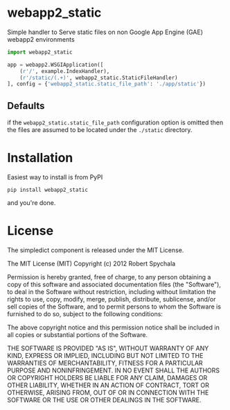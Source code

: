# webapp2_static

Simple handler to Serve static files on non Google App Engine (GAE) webapp2 environments

```python
import webapp2_static

app = webapp2.WSGIApplication([
    (r'/', example.IndexHandler),
    (r'/static/(.+)', webapp2_static.StaticFileHandler)
], config = {'webapp2_static.static_file_path': './app/static'})
```

## Defaults

if the ```webapp2_static.static_file_path``` configuration option is omitted then the files are assumed to be located under the ```./static``` directory.

# Installation

Easiest way to install is from PyPI

```pip install webapp2_static```

and you're done.

# License

The simpledict component is released under the MIT License.

The MIT License (MIT) Copyright (c) 2012 Robert Spychala

Permission is hereby granted, free of charge, to any person obtaining a copy of this software and associated documentation files (the "Software"), to deal in the Software without restriction, including without limitation the rights to use, copy, modify, merge, publish, distribute, sublicense, and/or sell copies of the Software, and to permit persons to whom the Software is furnished to do so, subject to the following conditions:

The above copyright notice and this permission notice shall be included in all copies or substantial portions of the Software.

THE SOFTWARE IS PROVIDED "AS IS", WITHOUT WARRANTY OF ANY KIND, EXPRESS OR IMPLIED, INCLUDING BUT NOT LIMITED TO THE WARRANTIES OF MERCHANTABILITY, FITNESS FOR A PARTICULAR PURPOSE AND NONINFRINGEMENT. IN NO EVENT SHALL THE AUTHORS OR COPYRIGHT HOLDERS BE LIABLE FOR ANY CLAIM, DAMAGES OR OTHER LIABILITY, WHETHER IN AN ACTION OF CONTRACT, TORT OR OTHERWISE, ARISING FROM, OUT OF OR IN CONNECTION WITH THE SOFTWARE OR THE USE OR OTHER DEALINGS IN THE SOFTWARE.